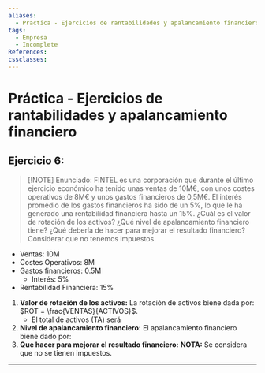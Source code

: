 ```yaml
---
aliases:
  - Practica - Ejercicios de rantabilidades y apalancamiento financiero
tags:
  - Empresa
  - Incomplete
References: 
cssclasses:
---
```

# Práctica - Ejercicios de rantabilidades y apalancamiento financiero

## Ejercicio 6:

> [!NOTE] Enunciado:
> FINTEL es una corporación que durante el último ejercicio económico ha tenido unas ventas de 10M€, con unos costes operativos de 8M€ y unos gastos financieros de 0,5M€. El interés promedio de los gastos financieros ha sido de un 5%, lo que le ha generado una rentabilidad financiera hasta un 15%. ¿Cuál es el valor de rotación de los activos? ¿Qué nivel de apalancamiento financiero tiene? ¿Qué debería de hacer para mejorar el resultado financiero? Considerar que no tenemos impuestos.

+ Ventas: 10M
+ Costes Operativos: 8M
+ Gastos financieros: 0.5M
	+ Interés: 5%
+ Rentabilidad Financiera: 15%

1. **Valor de rotación de los activos:**
   La rotación de activos biene dada por: $ROT = \frac{VENTAS}{ACTIVOS}$. 
   + El total de activos (TA) será 
2. **Nivel de apalancamiento financiero:**
   El apalancamiento financiero biene dado por: 
3. **Que hacer para mejorar el resultado financiero:**
**NOTA:** Se considera que no se tienen impuestos.




***
